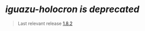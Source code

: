 
# ***iguazu-holocron is deprecated***

> Last relevant release [1.8.2](https://github.com/americanexpress/holocron/releases/tag/v1.8.2)
